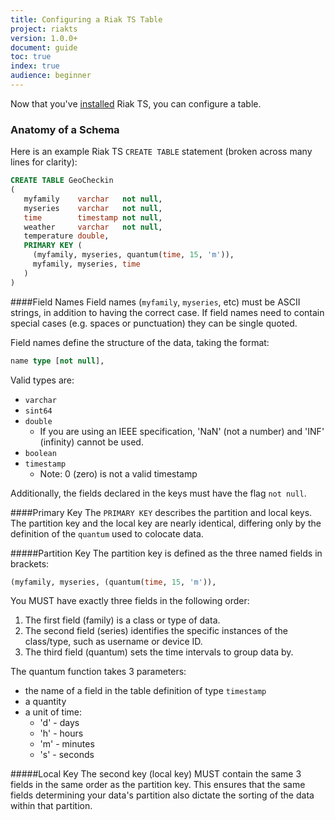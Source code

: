 ```yaml
---
title: Configuring a Riak TS Table
project: riakts
version: 1.0.0+
document: guide
toc: true
index: true
audience: beginner
---
```


[installing]: https://www.docs.basho.com/riakts/1.0.0/installing/

Now that you've [installed][installing] Riak TS, you can configure a table.




### Anatomy of a Schema
Here is an example Riak TS `CREATE TABLE` statement (broken across many lines for clarity):

```sql
CREATE TABLE GeoCheckin
(
   myfamily    varchar   not null,
   myseries    varchar   not null,
   time        timestamp not null,
   weather     varchar   not null,
   temperature double,
   PRIMARY KEY (
     (myfamily, myseries, quantum(time, 15, 'm')),
     myfamily, myseries, time
   )
)
```


####Field Names
Field names (`myfamily`, `myseries`, etc) must be ASCII strings, in addition to having the correct case. If field names need to contain special cases (e.g. spaces or punctuation) they can be single quoted.

Field names define the structure of the data, taking the format:

```sql
name type [not null],
```

Valid types are:

* `varchar`
* `sint64`
* `double`
  * If you are using an IEEE specification, 'NaN' (not a number) and 'INF' (infinity) cannot be used.
* `boolean`
* `timestamp`
  * Note: 0 (zero) is not a valid timestamp


Additionally, the fields declared in the keys must have the flag `not null`.

####Primary Key
The `PRIMARY KEY` describes the partition and local keys. The partition key and the local key are nearly identical, differing only by the definition of the `quantum` used to colocate data.

#####Partition Key 
The partition key is defined as the three named fields in brackets:

```sql
(myfamily, myseries, (quantum(time, 15, 'm')),
```

You MUST have exactly three fields in the following order: 

1. The first field (family) is a class or type of data. 
2. The second field (series) identifies the specific instances of the class/type, such as username or device ID. 
3. The third field (quantum) sets the time intervals to group data by.

The quantum function takes 3 parameters:

* the name of a field in the table definition of type `timestamp`
* a quantity
* a unit of time:
  * 'd'  - days
  * 'h' - hours
  * 'm' - minutes
  * 's' - seconds

#####Local Key
The second key (local key) MUST contain the same 3 fields in the same order as the partition key. This ensures that the same fields determining your data's partition also dictate the sorting of the data within that partition.

